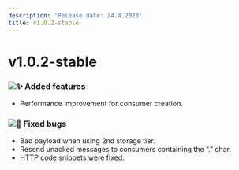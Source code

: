 ```yaml
---
description: 'Release date: 24.4.2023'
title: v1.0.2-stable
---
```


# v1.0.2-stable

### ![:sparkles:](https://a.slack-edge.com/production-standard-emoji-assets/14.0/apple-medium/2728.png) Added features

* Performance improvement for consumer creation.

### ![:bug:](https://a.slack-edge.com/production-standard-emoji-assets/14.0/apple-medium/1f41b.png) Fixed bugs

* Bad payload when using 2nd storage tier.
* Resend unacked messages to consumers containing the “.” char.
* HTTP code snippets were fixed.
